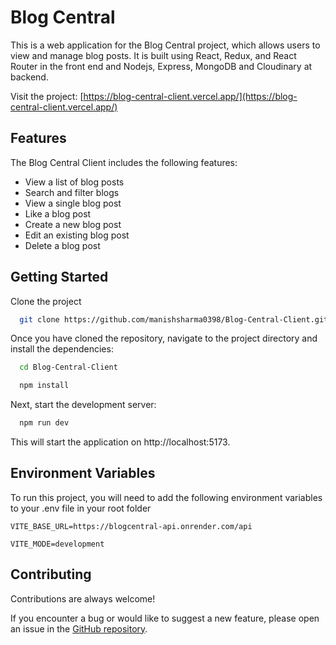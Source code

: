 
# Blog Central

This is a web application for the Blog Central project, which allows users to view and manage blog posts. It is built using React, Redux, and React Router in the front end and Nodejs, Express, MongoDB and Cloudinary at backend.

Visit the project: [https://blog-central-client.vercel.app/](https://blog-central-client.vercel.app/)

## Features

The Blog Central Client includes the following features:

* View a list of blog posts
* Search and filter blogs
* View a single blog post
* Like a blog post
* Create a new blog post
* Edit an existing blog post
* Delete a blog post

## Getting Started

Clone the project

```bash
  git clone https://github.com/manishsharma0398/Blog-Central-Client.git

```

Once you have cloned the repository, navigate to the project directory and install the dependencies:

```bash
  cd Blog-Central-Client
```

```bash
  npm install
```

Next, start the development server:

```bash
  npm run dev
```
This will start the application on http://localhost:5173.

## Environment Variables

To run this project, you will need to add the following environment variables to your .env file in your root folder

`VITE_BASE_URL=https://blogcentral-api.onrender.com/api`

`VITE_MODE=development`


## Contributing

Contributions are always welcome!

If you encounter a bug or would like to suggest a new feature, please open an issue in the [GitHub repository](https://github.com/manishsharma0398/Blog-Central-Client/issues "Blog Central").

